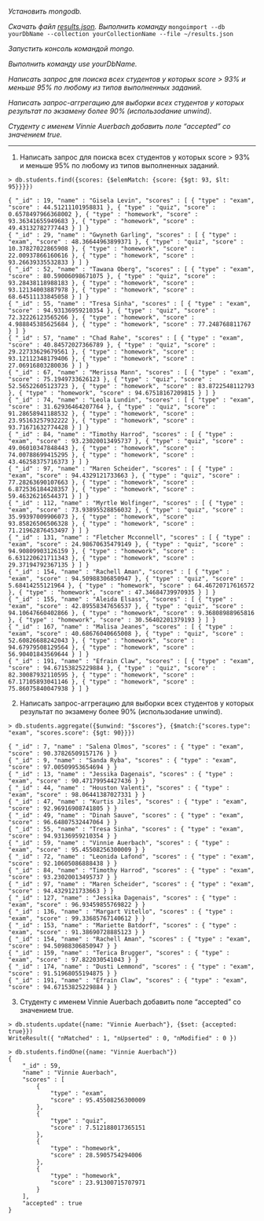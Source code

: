 *Установить mongodb.*

*Скачать файл [results.json](https://drive.google.com/file/d/0B7JFNnXkcLbzd2l4aVNpaTJsYzg/view?usp=sharing). Выполнить команду* 
```mongoimport --db yourDbName --collection yourCollectionName --file ~/results.json```

*Запустить консоль командой mongo.*

*Выполнить команду use yourDbName.*

*Написать запрос для поиска всех студентов у которых score > 93% и меньше 95% по любому из типов выполненных заданий.*

*Написать запрос-аггрегацию для выборки всех студентов у которых результат по экзамену более 90% (использоdание unwind).*

*Студенту с именем Vinnie Auerbach добавить поле “accepted” со значением true.*


----------


1) Написать запрос для поиска всех студентов у которых score > 93% и меньше 95% по любому из типов выполненных заданий.
```
> db.students.find({scores: {$elemMatch: {score: {$gt: 93, $lt: 95}}}})

{ "_id" : 19, "name" : "Gisela Levin", "scores" : [ { "type" : "exam", "score" : 44.51211101958831 }, { "type" : "quiz", "score" : 0.6578497966368002 }, { "type" : "homework", "score" : 93.36341655949683 }, { "type" : "homework", "score" : 49.43132782777443 } ] }
{ "_id" : 29, "name" : "Gwyneth Garling", "scores" : [ { "type" : "exam", "score" : 48.36644963899371 }, { "type" : "quiz", "score" : 10.37827022865908 }, { "type" : "homework", "score" : 22.00937866160616 }, { "type" : "homework", "score" : 93.26639335532833 } ] }
{ "_id" : 52, "name" : "Tawana Oberg", "scores" : [ { "type" : "exam", "score" : 80.59006098671075 }, { "type" : "quiz", "score" : 93.28438118988183 }, { "type" : "homework", "score" : 93.12134003887978 }, { "type" : "homework", "score" : 68.64511133845058 } ] }
{ "_id" : 55, "name" : "Tresa Sinha", "scores" : [ { "type" : "exam", "score" : 94.93136959210354 }, { "type" : "quiz", "score" : 72.32226123565266 }, { "type" : "homework", "score" : 4.988845385625684 }, { "type" : "homework", "score" : 77.248768811767 } ] }
{ "_id" : 57, "name" : "Chad Rahe", "scores" : [ { "type" : "exam", "score" : 40.84572027366789 }, { "type" : "quiz", "score" : 29.22733629679561 }, { "type" : "homework", "score" : 93.12112348179406 }, { "type" : "homework", "score" : 27.06916803280036 } ] }
{ "_id" : 67, "name" : "Merissa Mann", "scores" : [ { "type" : "exam", "score" : 75.1949733626123 }, { "type" : "quiz", "score" : 52.56522605123723 }, { "type" : "homework", "score" : 83.8722548112793 }, { "type" : "homework", "score" : 94.67518167209815 } ] }
{ "_id" : 74, "name" : "Leola Lundin", "scores" : [ { "type" : "exam", "score" : 31.62936464207764 }, { "type" : "quiz", "score" : 91.28658941188532 }, { "type" : "homework", "score" : 23.95163257932222 }, { "type" : "homework", "score" : 93.71671632774428 } ] }
{ "_id" : 84, "name" : "Timothy Harrod", "scores" : [ { "type" : "exam", "score" : 93.23020013495737 }, { "type" : "quiz", "score" : 49.06010347848443 }, { "type" : "homework", "score" : 74.00788699415295 }, { "type" : "homework", "score" : 43.46258375716373 } ] }
{ "_id" : 97, "name" : "Maren Scheider", "scores" : [ { "type" : "exam", "score" : 94.4329121733663 }, { "type" : "quiz", "score" : 77.28263690107663 }, { "type" : "homework", "score" : 6.872536184428357 }, { "type" : "homework", "score" : 59.46326216544371 } ] }
{ "_id" : 112, "name" : "Myrtle Wolfinger", "scores" : [ { "type" : "exam", "score" : 73.93895528856032 }, { "type" : "quiz", "score" : 35.99397009906073 }, { "type" : "homework", "score" : 93.85826506506328 }, { "type" : "homework", "score" : 71.21962876453497 } ] }
{ "_id" : 131, "name" : "Fletcher Mcconnell", "scores" : [ { "type" : "exam", "score" : 24.98670635479149 }, { "type" : "quiz", "score" : 94.90809903126159 }, { "type" : "homework", "score" : 6.631220621711343 }, { "type" : "homework", "score" : 29.37194792367135 } ] }
{ "_id" : 154, "name" : "Rachell Aman", "scores" : [ { "type" : "exam", "score" : 94.50988306850947 }, { "type" : "quiz", "score" : 5.68414255121964 }, { "type" : "homework", "score" : 64.46720717616572 }, { "type" : "homework", "score" : 47.34684739970935 } ] }
{ "_id" : 155, "name" : "Aleida Elsass", "scores" : [ { "type" : "exam", "score" : 42.89558347656537 }, { "type" : "quiz", "score" : 94.10647660402866 }, { "type" : "homework", "score" : 9.36808988965816 }, { "type" : "homework", "score" : 30.56402201379193 } ] }
{ "_id" : 167, "name" : "Malisa Jeanes", "scores" : [ { "type" : "exam", "score" : 40.68676040665008 }, { "type" : "quiz", "score" : 52.60826688242043 }, { "type" : "homework", "score" : 94.67979508129564 }, { "type" : "homework", "score" : 56.90401843569644 } ] }
{ "_id" : 191, "name" : "Efrain Claw", "scores" : [ { "type" : "exam", "score" : 94.67153825229884 }, { "type" : "quiz", "score" : 82.30087932110595 }, { "type" : "homework", "score" : 67.17105893041146 }, { "type" : "homework", "score" : 75.86075840047938 } ] }
```


2) Написать запрос-аггрегацию для выборки всех студентов у которых результат по экзамену более 90% (использоdание unwind).
```
> db.students.aggregate({$unwind: "$scores"}, {$match:{"scores.type": "exam", "scores.score": {$gt: 90}}})

{ "_id" : 7, "name" : "Salena Olmos", "scores" : { "type" : "exam", "score" : 90.37826509157176 } }
{ "_id" : 9, "name" : "Sanda Ryba", "scores" : { "type" : "exam", "score" : 97.00509953654694 } }
{ "_id" : 13, "name" : "Jessika Dagenais", "scores" : { "type" : "exam", "score" : 90.47179954427436 } }
{ "_id" : 44, "name" : "Houston Valenti", "scores" : { "type" : "exam", "score" : 98.06441387027331 } }
{ "_id" : 47, "name" : "Kurtis Jiles", "scores" : { "type" : "exam", "score" : 92.96916908741805 } }
{ "_id" : 49, "name" : "Dinah Sauve", "scores" : { "type" : "exam", "score" : 96.64807532447064 } }
{ "_id" : 55, "name" : "Tresa Sinha", "scores" : { "type" : "exam", "score" : 94.93136959210354 } }
{ "_id" : 59, "name" : "Vinnie Auerbach", "scores" : { "type" : "exam", "score" : 95.45508256300009 } }
{ "_id" : 72, "name" : "Leonida Lafond", "scores" : { "type" : "exam", "score" : 92.10605086888438 } }
{ "_id" : 84, "name" : "Timothy Harrod", "scores" : { "type" : "exam", "score" : 93.23020013495737 } }
{ "_id" : 97, "name" : "Maren Scheider", "scores" : { "type" : "exam", "score" : 94.4329121733663 } }
{ "_id" : 127, "name" : "Jessika Dagenais", "scores" : { "type" : "exam", "score" : 96.93459855769822 } }
{ "_id" : 136, "name" : "Margart Vitello", "scores" : { "type" : "exam", "score" : 99.33685767140612 } }
{ "_id" : 153, "name" : "Mariette Batdorf", "scores" : { "type" : "exam", "score" : 91.38690728885123 } }
{ "_id" : 154, "name" : "Rachell Aman", "scores" : { "type" : "exam", "score" : 94.50988306850947 } }
{ "_id" : 159, "name" : "Terica Brugger", "scores" : { "type" : "exam", "score" : 97.822030541043 } }
{ "_id" : 174, "name" : "Dusti Lemmond", "scores" : { "type" : "exam", "score" : 91.51968055194875 } }
{ "_id" : 191, "name" : "Efrain Claw", "scores" : { "type" : "exam", "score" : 94.67153825229884 } }
```


3) Студенту с именем Vinnie Auerbach добавить поле “accepted” со значением true.
```
> db.students.update({name: "Vinnie Auerbach"}, {$set: {accepted: true}})
WriteResult({ "nMatched" : 1, "nUpserted" : 0, "nModified" : 0 })

> db.students.findOne({name: "Vinnie Auerbach"})
{
    "_id" : 59,
    "name" : "Vinnie Auerbach",
    "scores" : [
        {
            "type" : "exam",
            "score" : 95.45508256300009
        },
        {
            "type" : "quiz",
            "score" : 7.512188017365151
        },
        {
            "type" : "homework",
            "score" : 28.5905754294006
        },
        {
            "type" : "homework",
            "score" : 23.91300715707971
        }
    ],
    "accepted" : true
}
```